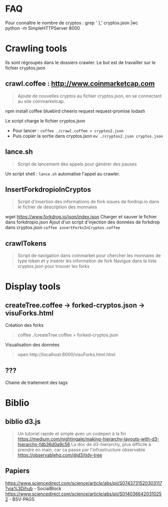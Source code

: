 # FAQ
Pour connaître le nombre de cryptos : grep '  },' cryptos.json |wc  
python -m SimpleHTTPServer 8000

# Crawling tools
Ils sont régroupés dans le dossiers crawler. 
Le but est de travailler sur le fichier cryptos.json

## crawl.coffee : http://www.coinmarketcap.com
> Ajoute de nouvelles cryptos au fichier cryptos.json, en se connectant au site coinmarketcap.

npm install coffee bluebird cheerio request request-promise lodash

Le script charge le fichier cryptos.json

- Pour lancer :
  `coffee ./crawl.coffee > cryptos2.json`
- Puis copier la sortie dans cryptos.json
  `mv ./cryptos2.json cryptos.json`

## lance.sh
> Script de lancement des appels pour générer des pauses

Un script shell : `lance.sh` automatise l'appel au crawler.

## InsertForkdropioInCryptos
> Script d'insertion des informations de fork issues de fordrop.io dans le fichier de description des monnaies

wget https://www.forkdrop.io/json/index.json
Charger et sauver le fichier dans forkdropio.json
Ajout d'un script d'injection des données de forkdrop dans cryptos.json
`coffee insertForksInCryptos.coffee`

## crawlTokens
> Script de navigation dans coinmarket pour chercher les monnaies de type token et y insérer les information de fork
Navigue dans la liste cryptos.json pour trouver les forks

# Display tools
## createTree.coffee -> forked-cryptos.json -> visuForks.html
Création des forks
> coffee ./createTree.coffee > forked-cryptos.json

Visualisation des données
>open http://localhost:8000/visuForks.html.html

## ???
Chaine de traitement des tags


# Biblio
## biblio d3.js
> Un tutoriel rapide et simple avec un codepen à la fin
https://medium.com/nightingale/making-hierarchy-layouts-with-d3-hierarchy-fdb36d0a9c56
> La doc de d3-hierarchy, plus difficile à prendre en main, car ca passe par l'infrastructure observable
https://observablehq.com/@d3/tidy-tree

## Papiers
https://www.sciencedirect.com/science/article/abs/pii/S0743731520303117?via%3Dihub - SocialBlock
https://www.sciencedirect.com/science/article/abs/pii/S0140366420310252 - BSV-PAGS
